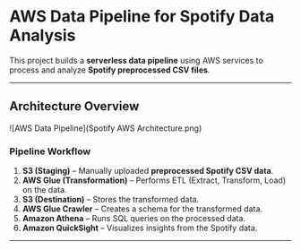 # AWS Data Pipeline for Spotify Data Analysis

This project builds a **serverless data pipeline** using AWS services to process and analyze **Spotify preprocessed CSV files**.

---

## **Architecture Overview**
![AWS Data Pipeline](Spotify AWS Architecture.png)

### **Pipeline Workflow**
1. **S3 (Staging)** – Manually uploaded **preprocessed Spotify CSV data**.
2. **AWS Glue (Transformation)** – Performs ETL (Extract, Transform, Load) on the data.
3. **S3 (Destination)** – Stores the transformed data.
4. **AWS Glue Crawler** – Creates a schema for the transformed data.
5. **Amazon Athena** – Runs SQL queries on the processed data.
6. **Amazon QuickSight** – Visualizes insights from the Spotify data.

---
